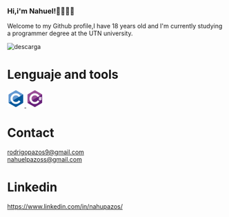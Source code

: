 ### Hi,i'm Nahuel!👋👨🏻‍💻

Welcome to my Github profile,I have 18 years old and I'm currently studying a programmer degree at the UTN university.

![descarga](https://user-images.githubusercontent.com/98673588/206369972-5a4680a9-6134-4ce5-b0a9-f388c3b7b11e.gif)

# Lenguaje and tools
<p align="left"> <a href="https://www.cprogramming.com/" target="_blank" rel="noreferrer"> <img src="https://raw.githubusercontent.com/devicons/devicon/master/icons/c/c-original.svg" alt="c" width="40" height="40"/> </a> <a href="https://www.w3schools.com/cs/" target="_blank" rel="noreferrer"> <img src="https://raw.githubusercontent.com/devicons/devicon/master/icons/csharp/csharp-original.svg" alt="csharp" width="40" height="40"/> </a> </p>

# Contact
rodrigopazos9@gmail.com  
nahuelpazoss@gmail.com

# Linkedin
https://www.linkedin.com/in/nahupazos/


